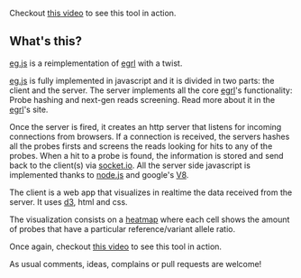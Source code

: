 Checkout [this video](https://vimeo.com/44891332) to see this tool in action.

## What's this?

[eg.js](http://github.com/drio/eg.js) is a reimplementation of
[egrl](http://github.com/drio/egrl) with a twist.

[eg.js](http://github.com/drio/eg.js) is fully implemented in javascript
and it is divided in two parts: the client and the server. The server
implements all the core [egrl](http://github.com/drio/egrl)'s functionality:
Probe hashing and next-gen reads screening. Read more about it in the
[egrl](http://github.com/drio/egrl)'s site.

Once the server is fired, it creates an http server that listens for
incoming connections from browsers. If a connection is received, the
servers hashes all the probes firsts and screens the reads looking for
hits to any of the probes. When a hit to a probe is found, the information
is stored and send back to the client(s) via [socket.io](http://socket.io).
All the server side javascript is implemented thanks to
[node.js](http://nodejs.org) and google's [V8](http://code.google.com/p/v8/).

The client is a web app that visualizes in realtime the data received from
the server. It uses [d3](http://d3js.org/), html and css.

The visualization consists on a [heatmap](http://en.wikipedia.org/wiki/Heat_map)
where each cell shows the amount of probes that have a particular
reference/variant allele ratio.

Once again, checkout [this video](https://vimeo.com/44891332) to see this tool in action.

As usual comments, ideas, complains or pull requests are welcome!
